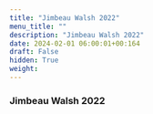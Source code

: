 ```yaml
---
title: "Jimbeau Walsh 2022"
menu_title: ""
description: "Jimbeau Walsh 2022"
date: 2024-02-01 06:00:01+00:164
draft: False
hidden: True
weight:
---
```

### Jimbeau Walsh 2022


